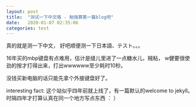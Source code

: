```yaml
---
layout: post
title:  "测试一下中文咯 - 勉强算第一篇blog吧"
date:   2020-01-07 02:35:06
categories: test
---
```

真的就是测一下中文， 好吧顺便测一下日本語、テスト。。。

16年买的mbp键盘有点难用，估计是缝儿里进了一点糖水儿，贼粘， w健要很使劲的按才打得出来，打出wwwwww至少耗时10秒。

没钱买新电脑的话只能先拿个外接键盘好了。 


interesting fact: 这个站似乎四年前就上线了，有一篇默认的welcome to jekyll。时隔四年才打算认真在同一个地方写点东西 ： ）